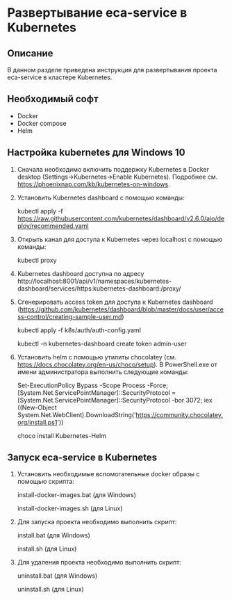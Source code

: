 Развертывание eca-service в Kubernetes
======================================

Описание
----------------------------------------
В данном разделе приведена инструкция для развертывания проекта eca-service в кластере Kubernetes.

Необходимый софт
----------------------------------------
* Docker
* Docker compose
* Helm

Настройка kubernetes для Windows 10
----------------------------------------

1. Сначала необходимо включить поддержку Kubernetes в Docker desktop (Settings->Kubernetes->Enable Kubernetes).
Подробнее см. https://phoenixnap.com/kb/kubernetes-on-windows.

2. Установить Kubernetes dashboard с помощью команды:

   kubectl apply -f https://raw.githubusercontent.com/kubernetes/dashboard/v2.6.0/aio/deploy/recommended.yaml

3. Открыть канал для доступа к Kubernetes через localhost с помощью команды:

   kubectl proxy

4. Kubernetes dashboard доступна по адресу http://localhost:8001/api/v1/namespaces/kubernetes-dashboard/services/https:kubernetes-dashboard:/proxy/

5. Сгенерировать access token для доступа к Kubernetes dashboard (https://github.com/kubernetes/dashboard/blob/master/docs/user/access-control/creating-sample-user.md)

   kubectl apply -f k8s/auth/auth-config.yaml

   kubectl -n kubernetes-dashboard create token admin-user

6. Установить helm с помощью утилиты chocolatey (см. https://docs.chocolatey.org/en-us/choco/setup). В PowerShell.exe от имени
администратора выполнить следующие команды:

   Set-ExecutionPolicy Bypass -Scope Process -Force; [System.Net.ServicePointManager]::SecurityProtocol = [System.Net.ServicePointManager]::SecurityProtocol -bor 3072; iex ((New-Object System.Net.WebClient).DownloadString('https://community.chocolatey.org/install.ps1'))

   choco install Kubernetes-Helm


Запуск eca-service в Kubernetes
----------------------------------------

1. Установить необходимые вспомогательные docker образы с помощью скрипта:

   install-docker-images.bat (для Windows)
   
   install-docker-images.sh (для Linux)

2. Для запуска проекта необходимо выполнить скрипт:

   install.bat (для Windows)
   
   install.sh (для Linux)

3. Для удаления проекта необходимо выполнить скрипт:

   uninstall.bat (для Windows)
   
   uninstall.sh (для Linux)